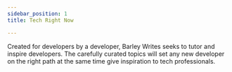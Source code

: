 ```yaml
---
sidebar_position: 1
title: Tech Right Now

---
```

Created for developers by a developer, Barley Writes seeks to tutor and inspire developers. The carefully curated topics will set any new developer on the right path at the same time give inspiration to tech professionals. 